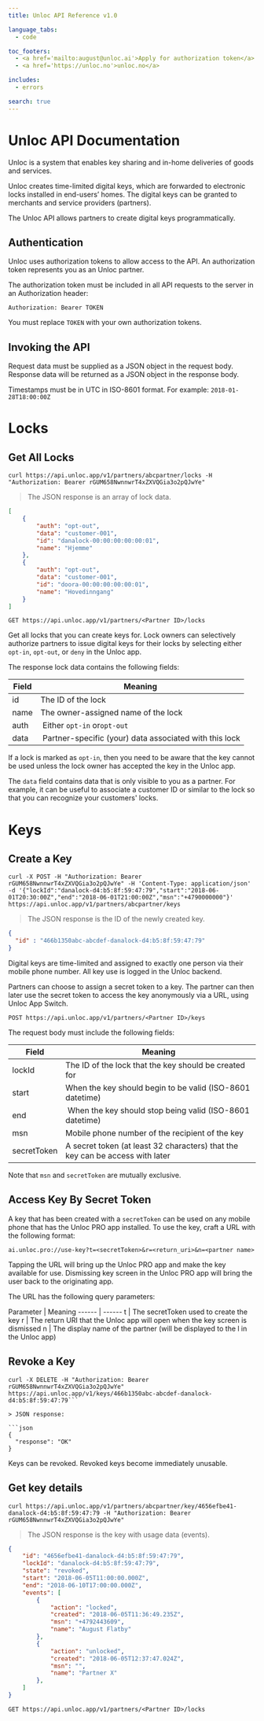 ```yaml
---
title: Unloc API Reference v1.0

language_tabs:
  - code

toc_footers:
  - <a href='mailto:august@unloc.ai'>Apply for authorization token</a>
  - <a href='https://unloc.no'>unloc.no</a>

includes:
  - errors

search: true
---
```


# Unloc API Documentation

Unloc is a system that enables key sharing and in-home deliveries of goods and services.

Unloc creates time-limited digital keys, which are forwarded to electronic locks installed in end-users’ homes. The digital keys can be granted to merchants and service providers (partners).

The Unloc API allows partners to create digital keys programmatically.

## Authentication

Unloc uses authorization tokens to allow access to the API. An authorization token represents you as an Unloc partner.

The authorization token must be included in all API requests to the server in an Authorization header:

`Authorization: Bearer TOKEN`

<aside class="notice">You must replace <code>TOKEN</code> with your own authorization tokens.
</aside>

## Invoking the API

Request data must be supplied as a JSON object in the request body. Response data will be returned as a JSON object in the response body.

Timestamps must be in UTC in ISO-8601 format. For example: `2018-01-28T18:00:00Z`

# Locks

## Get All Locks

```code
curl https://api.unloc.app/v1/partners/abcpartner/locks -H "Authorization: Bearer rGUM658NwnnwrT4xZXVQGia3o2pQJwYe"
```
> The JSON response is an array of lock data.

```json
[
    {
        "auth": "opt-out",
        "data": "customer-001",
        "id": "danalock-00:00:00:00:00:01",
        "name": "Hjemme"
    },
    {
        "auth": "opt-out",
        "data": "customer-001",
        "id": "doora-00:00:00:00:00:01",
        "name": "Hovedinngang"
    }
]
```

`GET https://api.unloc.app/v1/partners/<Partner ID>/locks`

Get all locks that you can create keys for. Lock owners can selectively authorize partners to issue digital keys for their locks by selecting either `opt-in`, `opt-out`, or `deny` in the Unloc app.

The response lock data contains the following fields:

Field  | Meaning
---------- | -------
id | The ID of the lock
name | The owner-assigned name of the lock
auth | Either `opt-in` or`opt-out`
data | Partner-specific (your) data associated with this lock

If a lock is marked as `opt-in`, then you need to be aware that the key cannot be used unless the lock owner has accepted the key in the Unloc app.

The `data` field contains data that is only visible to you as a partner. For example, it can be useful to associate a customer ID or similar to the lock so that you can recognize your customers' locks.


# Keys

## Create a Key

```code
curl -X POST -H "Authorization: Bearer rGUM658NwnnwrT4xZXVQGia3o2pQJwYe" -H 'Content-Type: application/json' -d '{"lockId":"danalock-d4:b5:8f:59:47:79","start":"2018-06-01T20:30:00Z","end":"2018-06-01T21:00:00Z","msn":"+4790000000"}' https://api.unloc.app/v1/partners/abcpartner/keys
````

> The JSON response is the ID of the newly created key.

```json
{
  "id" : "466b1350abc-abcdef-danalock-d4:b5:8f:59:47:79"
}
```
Digital keys are time-limited and assigned to exactly one person via their mobile phone number. All key use is logged in the Unloc backend.

Partners can choose to assign a secret token to a key. The partner can then later use the secret token to access the key anonymously via a URL, using Unloc App Switch.

`POST https://api.unloc.app/v1/partners/<Partner ID>/keys`

The request body must include the following fields:

Field  | Meaning
---------- | -------
lockId | The ID of the lock that the key should be created for
start | When the key should begin to be valid (ISO-8601 datetime)
end | When the key should stop being valid (ISO-8601 datetime)
msn | Mobile phone number of the recipient of the key
secretToken | A secret token (at least 32 characters) that the key can be access with later

Note that `msn` and `secretToken` are mutually exclusive.

## Access Key By Secret Token

A key that has been created with a `secretToken` can be used on any mobile phone that has the Unloc PRO app installed. To use the key, craft a URL with the following format:

`ai.unloc.pro://use-key?t=<secretToken>&r=<return_uri>&n=<partner name>`

Tapping the URL will bring up the Unloc PRO app and make the key available for use. Dismissing key screen in the Unloc PRO app will bring the user back to the originating app.

The URL has the following query parameters:

Parameter | Meaning
------ | ------
t | The secretToken used to create the key
r | The return URI that the Unloc app will open when the key screen is dismissed
n | The display name of the partner (will be displayed to the l in the Unloc app)

## Revoke a Key

```code
curl -X DELETE -H "Authorization: Bearer rGUM658NwnnwrT4xZXVQGia3o2pQJwYe" https://api.unloc.app/v1/keys/466b1350abc-abcdef-danalock-d4:b5:8f:59:47:79```

> JSON response:

```json
{
  "response": "OK"
}
```

Keys can be revoked. Revoked keys become immediately unusable.

## Get key details

```code
curl https://api.unloc.app/v1/partners/abcpartner/key/4656efbe41-danalock-d4:b5:8f:59:47:79 -H "Authorization: Bearer rGUM658NwnnwrT4xZXVQGia3o2pQJwYe"
```
> The JSON response is the key with usage data (events).

```json
{
    "id": "4656efbe41-danalock-d4:b5:8f:59:47:79",
    "lockId": "danalock-d4:b5:8f:59:47:79",
    "state": "revoked",
    "start": "2018-06-05T11:00:00.000Z",
    "end": "2018-06-10T17:00:00.000Z",
    "events": [
        {
            "action": "locked",
            "created": "2018-06-05T11:36:49.235Z",
            "msn": "+4792443609",
            "name": "August Flatby"
        },
        {
            "action": "unlocked",
            "created": "2018-06-05T12:37:47.024Z",
            "msn": "",
            "name": "Partner X"
        },
    ]
}

```

`GET https://api.unloc.app/v1/partners/<Partner ID>/locks`